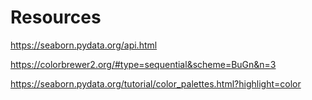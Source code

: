# Resources

https://seaborn.pydata.org/api.html

https://colorbrewer2.org/#type=sequential&scheme=BuGn&n=3

https://seaborn.pydata.org/tutorial/color_palettes.html?highlight=color
